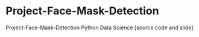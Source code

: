 # Project-Face-Mask-Detection
Project-Face-Mask-Detection Python Data Science [source code and slide]
